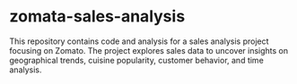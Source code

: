 # zomata-sales-analysis
This repository contains code and analysis for a sales analysis project focusing on Zomato. The project explores sales data to uncover insights on geographical trends, cuisine popularity, customer behavior, and time analysis.
